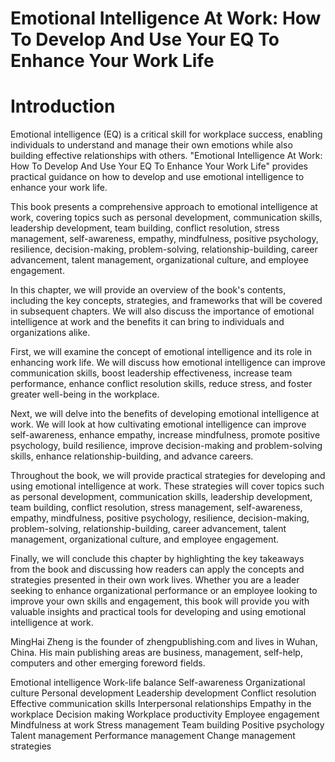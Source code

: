 # Emotional Intelligence At Work: How To Develop And Use Your EQ To Enhance Your Work Life

# Introduction

Emotional intelligence (EQ) is a critical skill for workplace success, enabling individuals to understand and manage their own emotions while also building effective relationships with others. "Emotional Intelligence At Work: How To Develop And Use Your EQ To Enhance Your Work Life" provides practical guidance on how to develop and use emotional intelligence to enhance your work life.

This book presents a comprehensive approach to emotional intelligence at work, covering topics such as personal development, communication skills, leadership development, team building, conflict resolution, stress management, self-awareness, empathy, mindfulness, positive psychology, resilience, decision-making, problem-solving, relationship-building, career advancement, talent management, organizational culture, and employee engagement.

In this chapter, we will provide an overview of the book's contents, including the key concepts, strategies, and frameworks that will be covered in subsequent chapters. We will also discuss the importance of emotional intelligence at work and the benefits it can bring to individuals and organizations alike.

First, we will examine the concept of emotional intelligence and its role in enhancing work life. We will discuss how emotional intelligence can improve communication skills, boost leadership effectiveness, increase team performance, enhance conflict resolution skills, reduce stress, and foster greater well-being in the workplace.

Next, we will delve into the benefits of developing emotional intelligence at work. We will look at how cultivating emotional intelligence can improve self-awareness, enhance empathy, increase mindfulness, promote positive psychology, build resilience, improve decision-making and problem-solving skills, enhance relationship-building, and advance careers.

Throughout the book, we will provide practical strategies for developing and using emotional intelligence at work. These strategies will cover topics such as personal development, communication skills, leadership development, team building, conflict resolution, stress management, self-awareness, empathy, mindfulness, positive psychology, resilience, decision-making, problem-solving, relationship-building, career advancement, talent management, organizational culture, and employee engagement.

Finally, we will conclude this chapter by highlighting the key takeaways from the book and discussing how readers can apply the concepts and strategies presented in their own work lives. Whether you are a leader seeking to enhance organizational performance or an employee looking to improve your own skills and engagement, this book will provide you with valuable insights and practical tools for developing and using emotional intelligence at work.

MingHai Zheng is the founder of zhengpublishing.com and lives in Wuhan, China. His main publishing areas are business, management, self-help, computers and other emerging foreword fields.


Emotional intelligence
Work-life balance
Self-awareness
Organizational culture
Personal development
Leadership development
Conflict resolution
Effective communication skills
Interpersonal relationships
Empathy in the workplace
Decision making
Workplace productivity
Employee engagement
Mindfulness at work
Stress management
Team building
Positive psychology
Talent management
Performance management
Change management strategies
